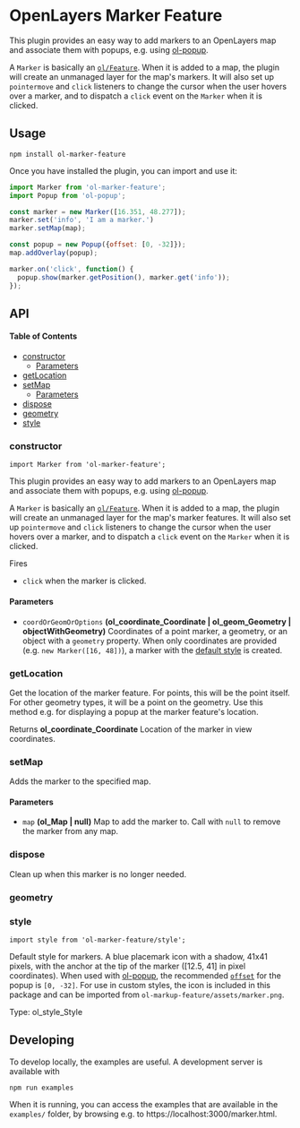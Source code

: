 # OpenLayers Marker Feature

This plugin provides an easy way to add markers to an OpenLayers map and associate them with popups, e.g. using [ol-popup](https://npmjs.com/package/ol-popup).

A `Marker` is basically an [`ol/Feature`](https://openlayers.org/en/latest/apidoc/module-ol_Feature-Feature.html). When it is added to a map, the plugin will create an unmanaged layer for the map's markers. It will also set up `pointermove` and `click` listeners to change the cursor when the user hovers over a marker, and to dispatch a `click` event on the `Marker` when it is clicked.

## Usage

    npm install ol-marker-feature

Once you have installed the plugin, you can import and use it:

```js
import Marker from 'ol-marker-feature';
import Popup from 'ol-popup';

const marker = new Marker([16.351, 48.277]);
marker.set('info', 'I am a marker.')
marker.setMap(map);

const popup = new Popup({offset: [0, -32]});
map.addOverlay(popup);

marker.on('click', function() {
  popup.show(marker.getPosition(), marker.get('info'));
});
```

## API

<!-- Generated by documentation.js. Update this documentation by updating the source code. -->

#### Table of Contents

*   [constructor](#constructor)
    *   [Parameters](#parameters)
*   [getLocation](#getlocation)
*   [setMap](#setmap)
    *   [Parameters](#parameters-1)
*   [dispose](#dispose)
*   [geometry](#geometry)
*   [style](#style)

### constructor

`import Marker from 'ol-marker-feature';`

This plugin provides an easy way to add markers to an OpenLayers map and associate them with
popups, e.g. using [ol-popup](https://npmjs.com/package/ol-popup).

A `Marker` is basically an
[`ol/Feature`](https://openlayers.org/en/latest/apidoc/module-ol_Feature-Feature.html). When it
is added to a map, the plugin will create an unmanaged layer for the map's marker features. It
will also set up `pointermove` and `click` listeners to change the cursor when the user hovers
over a marker, and to dispatch a `click` event on the `Marker` when it is clicked.

Fires

*   `click` when the marker is clicked.

#### Parameters

*   `coordOrGeomOrOptions` **(ol_coordinate_Coordinate | ol_geom_Geometry | objectWithGeometry)** Coordinates of a point marker, a geometry, or an object with a `geometry` property. When only
    coordinates are provided  (e.g. `new Marker([16, 48])`), a marker with the
    [default style](#style) is created.

### getLocation

Get the location of the marker feature. For points, this will be the point itself.
For other geometry types, it will be a point on the geometry. Use this method e.g. for
displaying a popup at the marker feature's location.

Returns **ol_coordinate_Coordinate** Location of the marker in view coordinates.

### setMap

Adds the marker to the specified map.

#### Parameters

*   `map` **(ol_Map | null)** Map to add the marker to. Call with `null` to
    remove the marker from any map.

### dispose

Clean up when this marker is no longer needed.

### geometry

### style

`import style from 'ol-marker-feature/style';`

Default style for markers. A blue placemark icon with a shadow, 41x41 pixels, with the anchor at
the tip of the marker (\[12.5, 41] in pixel coordinates). When used with
[ol-popup](https://npmjs.com/package/ol-popup), the recommended
[`offset`](https://openlayers.org/en/latest/apidoc/module-ol_Overlay-Overlay.html) for the popup
is `[0, -32]`. For use in custom styles, the icon is included in this package and can be
imported from `ol-markup-feature/assets/marker.png`.

Type: ol_style_Style

## Developing

To develop locally, the examples are useful. A development server is available with

    npm run examples

When it is running, you can access the examples that are available in the `examples/` folder, by browsing e.g. to https://localhost:3000/marker.html.
